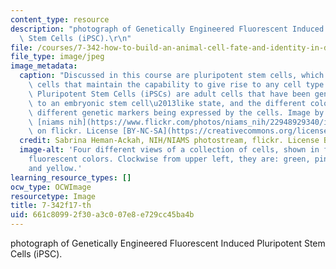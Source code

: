 ```yaml
---
content_type: resource
description: "photograph of Genetically Engineered Fluorescent Induced Pluripotent\
  \ Stem Cells (iPSC).\r\n"
file: /courses/7-342-how-to-build-an-animal-cell-fate-and-identity-in-development-and-disease-fall-2017/661c80992f30a3c007e8e729cc45ba4b_7-342f17-th.jpg
file_type: image/jpeg
image_metadata:
  caption: "Discussed in this course are pluripotent stem cells, which are undifferentiated\
    \ cells that maintain the capability to give rise to any cell type. These Induced\
    \ Pluripotent Stem Cells (iPSCs) are adult cells that have been genetically reprogrammed\
    \ to an embryonic stem cell\u2013like state, and the different colors indicate\
    \ different genetic markers being expressed by the cells. Image by Sabrina Heman-Ackah,\
    \ [niams nih](https://www.flickr.com/photos/niams_nih/22948929340/in/photostream/)\
    \ on flickr. License [BY-NC-SA](https://creativecommons.org/licenses/by-nc-sa/2.0/)."
  credit: Sabrina Heman-Ackah, NIH/NIAMS photostream, flickr. License BY-NC-SA.
  image-alt: 'Four different views of a collection of cells, shown in four different
    fluorescent colors. Clockwise from upper left, they are: green, pink, purple,
    and yellow.'
learning_resource_types: []
ocw_type: OCWImage
resourcetype: Image
title: 7-342f17-th
uid: 661c8099-2f30-a3c0-07e8-e729cc45ba4b
---
```

photograph of Genetically Engineered Fluorescent Induced Pluripotent Stem Cells (iPSC).


